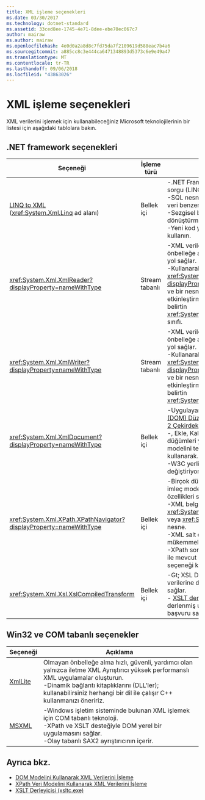 ```yaml
---
title: XML işleme seçenekleri
ms.date: 03/30/2017
ms.technology: dotnet-standard
ms.assetid: 33ced8ee-1745-4e71-8dee-ebe70ec067c7
author: mairaw
ms.author: mairaw
ms.openlocfilehash: 4e0d0a2a8d8c7fd75da7f2109619d588eac7b4a6
ms.sourcegitcommit: a885cc8c3e444ca6471348893d5373c6e9e49a47
ms.translationtype: MT
ms.contentlocale: tr-TR
ms.lasthandoff: 09/06/2018
ms.locfileid: "43863026"
---
```

# <a name="xml-processing-options"></a>XML işleme seçenekleri
XML verilerini işlemek için kullanabileceğiniz Microsoft teknolojilerinin bir listesi için aşağıdaki tablolara bakın.  
  
## <a name="net-framework-options"></a>.NET framework seçenekleri  
  
|**Seçeneği**|**İşleme türü**|**Açıklama**|  
|----------------|-------------------------|---------------------|  
|[LINQ to XML](https://msdn.microsoft.com/library/f0fe21e9-ee43-4a55-b91a-0800e5782c13) <br />(<xref:System.Xml.Linq> ad alanı)|Bellek içi|-.NET Framework Language-Integrated sorgu (LINQ) teknolojisini temel alan.<br />-SQL nesneleri, ilişkisel veriler ve XML veri benzer sorgu deneyimi sağlar.<br />-Sezgisel belge oluşturma ve dönüştürme özelliklerini sağlar.<br />-Yeni kod yazıyorsanız, bu seçeneği kullanın.|  
|<xref:System.Xml.XmlReader?displayProperty=nameWithType>|Stream tabanlı|-XML verilerine erişmek için hızlı, önbelleğe alınmamış, yalnızca iletme bir yol sağlar.<br />-Kullanarak nesne oluşturabilirsiniz <xref:System.Xml.XmlReader.Create%2A?displayProperty=nameWithType> yöntemi ve bir nesne üzerinde kullanarak etkinleştirmek için özellik kümesini belirtin <xref:System.Xml.XmlReaderSettings> sınıfı.|  
|<xref:System.Xml.XmlWriter?displayProperty=nameWithType>|Stream tabanlı|-XML verileri oluşturmak için hızlı, önbelleğe alınmamış, yalnızca iletme bir yol sağlar.<br />-Kullanarak nesne oluşturabilirsiniz <xref:System.Xml.XmlWriter.Create%2A?displayProperty=nameWithType> yöntemi ve bir nesne üzerinde kullanarak etkinleştirmek için özellik kümesini belirtin <xref:System.Xml.XmlWriterSettings> sınıfı.|  
|<xref:System.Xml.XmlDocument?displayProperty=nameWithType>|Bellek içi|-Uygulayan [W3C belge nesne modeli (DOM) Düzey 1 çekirdek](https://www.w3.org/TR/REC-DOM-Level-1/level-one-core.html) ve [DOM düzeyi 2 Çekirdek](https://www.w3.org/TR/DOM-Level-2-Core/) öneriler.<br />-, Ekle, Kaldır, oluşturup düzenleyebilir düğümleri yöntemleri ve tanıdık DOM modelini temel alan özelliklerini kullanarak.<br />-W3C yerli kullanan mevcut kodu değiştiriyorsanız bu seçeneği kullanın|  
|<xref:System.Xml.XPath.XPathNavigator?displayProperty=nameWithType>|Bellek içi|-Birçok düzenleme seçeneklerini ve imleç modelini kullanarak gezinti özellikleri sunar.<br />-XML belgeleri yer almalıdır içinde bir <xref:System.Xml.XPath.XPathDocument> veya <xref:System.Xml.XmlDocument> nesne.<br />-XML salt okunur işlenmesi için mükemmel bir performans sağlar.<br />-XPath sorguları veya XSLT dönüşümleri ile mevcut kodu değiştiriliyorsa bu seçeneği kullanın.|  
|<xref:System.Xml.Xsl.XslCompiledTransform>|Bellek içi|-Gt; XSL Dönüşümleri kullanarak XML verilerine dönüştürme için seçenekler sağlar.<br />- [XSLT derleyicisi (xsltc.exe)](../../../../docs/standard/data/xml/xslt-compiler-xsltc-exe.md) önceden derlenmiş uygulamanızı dönüşümlerini başvuru sağlar.|  
  
## <a name="win32-and-com-based-options"></a>Win32 ve COM tabanlı seçenekler  
  
|**Seçeneği**|**Açıklama**|  
|----------------|---------------------|  
|[XmlLite](https://msdn.microsoft.com/library/ms752872.aspx)|Olmayan önbelleğe alma hızlı, güvenli, yardımcı olan yalnızca iletme XML Ayrıştırıcı yüksek performanslı XML uygulamalar oluşturun.<br />-Dinamik bağlantı kitaplıklarını (DLL'ler); kullanabilirsiniz herhangi bir dil ile çalışır C++ kullanmanızı öneririz.|  
|[MSXML](https://msdn.microsoft.com/library/ms763742.aspx)|-Windows işletim sisteminde bulunan XML işlemek için COM tabanlı teknoloji.<br />-XPath ve XSLT desteğiyle DOM yerel bir uygulamasını sağlar.<br />-Olay tabanlı SAX2 ayrıştırıcının içerir.|  
  
## <a name="see-also"></a>Ayrıca bkz.

- [DOM Modelini Kullanarak XML Verilerini İşleme](../../../../docs/standard/data/xml/process-xml-data-using-the-dom-model.md)  
- [XPath Veri Modelini Kullanarak XML Verilerini İşleme](../../../../docs/standard/data/xml/process-xml-data-using-the-xpath-data-model.md)  
- [XSLT Derleyicisi (xsltc.exe)](../../../../docs/standard/data/xml/xslt-compiler-xsltc-exe.md)
